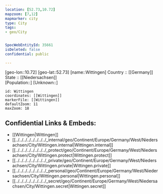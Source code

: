 ```yaml
---
location: [52.73,10.72] 
mapzoom: [7,12] 
mapmarker: city 
type: City
tags:
- geo/City


SpocWebEntityId: 35661
isDeleted: false
confidential: public

---
```

[geo-lon::10.72] 
[geo-lat::52.73] 
[name::Wittingen] 
Country :: [[Germany]]  
State :: [[Niedersachsen]]  
[Population::] 
[Unknown::] 


```leaflet
id: Wittingen
coordinates: [[Wittingen]] 
markerFile: [[Wittingen]] 
defaultZoom: 11 
maxZoom: 18
```


## Confidential Links & Embeds: 
- [[Wittingen|Wittingen]]  
- [[../../../../../../../../_internal/geo/Continent/Europe/Germany/West/Niedersachsen/City/Wittingen.internal|Wittingen.internal]] 
- [[../../../../../../../../_protect/geo/Continent/Europe/Germany/West/Niedersachsen/City/Wittingen.protect|Wittingen.protect]] 
- [[../../../../../../../../_private/geo/Continent/Europe/Germany/West/Niedersachsen/City/Wittingen.private|Wittingen.private]] 
- [[../../../../../../../../_personal/geo/Continent/Europe/Germany/West/Niedersachsen/City/Wittingen.personal|Wittingen.personal]] 
- [[../../../../../../../../_secret/geo/Continent/Europe/Germany/West/Niedersachsen/City/Wittingen.secret|Wittingen.secret]] 
